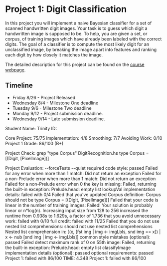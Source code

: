 # Project 1: Digit Classification

In this project you will implement a naive Bayesian classifier for a set of scanned handwritten digit images. Your task is to guess which digit a handwritten image is supposed to be. To help, you are given a set, or corpus, of training images which have already been labeled with the correct digits. The goal of a classifier is to compute the most likely digit for an unclassified image, by breaking the image apart into features and ranking each digit by how closely it matches the image.

The detailed description for this project can be found on the [course webpage](https://sites.google.com/trinity.edu/csci2322-fl22/individual-projects/project-1-digit-classification).

## Timeline
* Friday 8/26 - Project Released
* Wednesday 8/4 - Milestone One deadline
* Tuesday 9/6 - Milestone Two deadline
* Monday 9/12 - Project submission deadline. 
* Wednesday 9/14 - Late submission deadline. 



Student Name:
Trinity ID: 

Core Project: 75/75
Implementation: 4/8
Smoothing: 7/7
Avoiding Work: 0/10
Project 1 Grade: 86/100 (B+)

Project Check: grep "type Corpus" DigitRecognition.hs
type Corpus = [(Digit, [PixelImage])]

Project Evaluation: --forceTests --quiet
required code style: passed 
Failed for any error when more than 1 match: 
			Did not return an exception
Failed for a non-Prelude error when more than 1 match: 
			Did not return an exception
Failed for a non-Prelude error when 0 the key is missing: 
			Failed, returning the built-in exception: Prelude.head: empty list
lookupVal implementation details: failed with 0/4
Failed that you've updated Corpus definition: 
			Corpus should not be type Corpus = [(Digit, [PixelImage])]
Failed that your code is linear in the number of training images: 
			Failed! Your solution is probably linear or n*log(n). 
			Increasing input size from 128 to 256 increased the runtime from 0.938s to 1.629s, a factor of 1.736
that you avoid unnecessary work: failed with 0/10
full credit: failed with 11/25
Failed that you do not use nested list comprehensions: 
			should not use nested list comprehensions
			Nested list comprehension in: [(x, [fst img | img <- imgLbls, snd img == x]) | x <- nub [snd img | img <- imgLbls]]
common style mistakes (optional): passed 
Failed detect maximum rank of 0 on 55th image: 
			Failed, returning the built-in exception: Prelude.head: empty list
classifyImage implementation details (optional): passed 
optional requirements: passed 
Project 1: failed with 86/100
TIME: 4.348
Project 1: failed with 86/100

